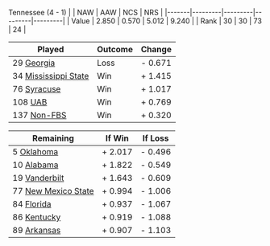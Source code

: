 Tennessee (4 - 1)
|       |   NAW   |   AAW   |   NCS   |   NRS   |
|-------|---------|---------|---------|---------|
| Value |   2.850 |   0.570 |   5.012 |   9.240 |
| Rank  |      30 |      30 |      73 |      24 |

| Played                    | Outcome    |  Change  |
|---------------------------|------------|----------|
|  29 [Georgia               ](Georgia.md)| Loss       | -  0.671 |
|  34 [Mississippi State     ](MississippiState.md)| Win        | +  1.415 |
|  76 [Syracuse              ](Syracuse.md)| Win        | +  1.017 |
| 108 [UAB                   ](UAB.md)| Win        | +  0.769 |
| 137 [Non-FBS               ](NonFBS.md)| Win        | +  0.320 |

| Remaining                 |  If Win  |  If Loss |
|---------------------------|----------|----------|
|   5 [Oklahoma              ](Oklahoma.md)| +  2.017 | -  0.496 |
|  10 [Alabama               ](Alabama.md)| +  1.822 | -  0.549 |
|  19 [Vanderbilt            ](Vanderbilt.md)| +  1.643 | -  0.609 |
|  77 [New Mexico State      ](NewMexicoState.md)| +  0.994 | -  1.006 |
|  84 [Florida               ](Florida.md)| +  0.937 | -  1.067 |
|  86 [Kentucky              ](Kentucky.md)| +  0.919 | -  1.088 |
|  89 [Arkansas              ](Arkansas.md)| +  0.907 | -  1.103 |

